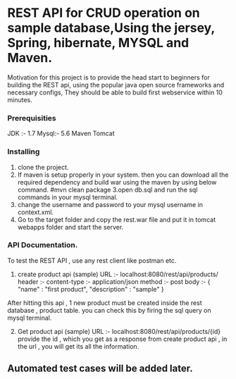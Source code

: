 # REST API for CRUD operation on sample database,Using the jersey, Spring, hibernate, MYSQL and Maven.

Motivation for this project is to provide the head start to beginners for building the REST api, using the popular java open source frameworks and necessary configs,
They should be able to build first webservice within 10 minutes.


### Prerequisities
JDK :- 1.7
Mysql:- 5.6
Maven
Tomcat

### Installing
1. clone the project.
2. If maven is setup properly in your system. then you can download all the required dependency and build war using the maven by using below command.
#mvn clean package
3.open db.sql and run the sql commands in your mysql terminal.
4. change the username and password to your mysql username in context.xml.
5. Go to the target folder and copy the rest.war file and put it in tomcat webapps folder and start the server.

### API Documentation.
To test the REST API , use any rest client like postman etc.
1. create product api (sample)
URL :- localhost:8080/rest/api/products/
header :- content-type :- application/json
method :- post 
body :- {
    "name" : "first product",
    "description" : "sample"
}

After hitting this api , 1 new product must be created inside the rest database , product table. 
you can check this by firing the sql query on mysql terminal.

2. Get product api (sample)
URL :- localhost:8080/rest/api/products/{id}
provide the id , which you get as a response from create product api , in the url , you will get its all the information.

## Automated test cases will be added later.
